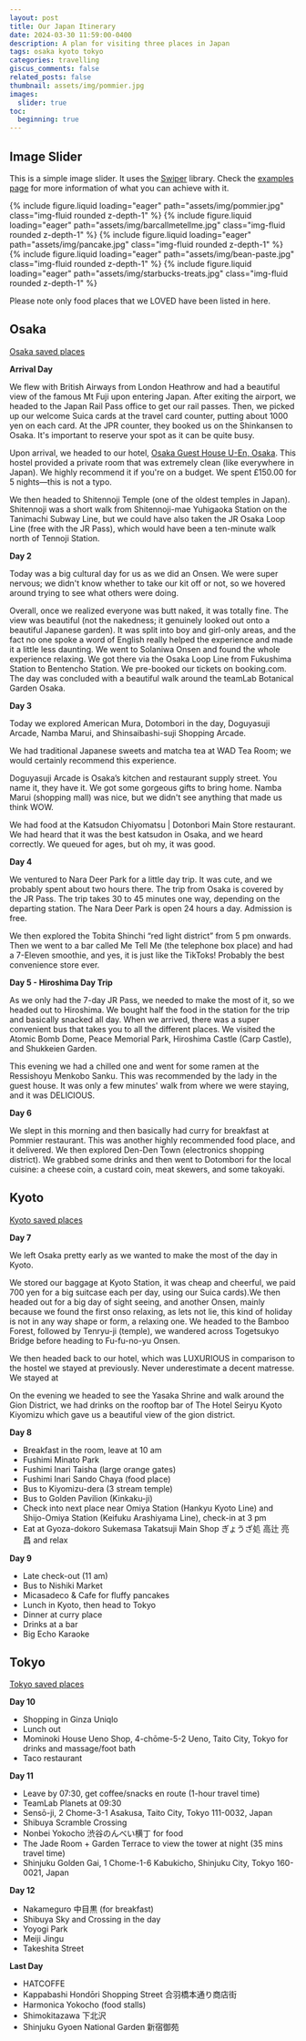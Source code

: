```yaml
---
layout: post
title: Our Japan Itinerary
date: 2024-03-30 11:59:00-0400
description: A plan for visiting three places in Japan
tags: osaka kyoto tokyo
categories: travelling
giscus_comments: false
related_posts: false
thumbnail: assets/img/pommier.jpg
images:
  slider: true
toc:
  beginning: true
---
```


## Image Slider

This is a simple image slider. It uses the [Swiper](https://swiperjs.com/) library. Check the [examples page](https://swiperjs.com/demos) for more information of what you can achieve with it.

<swiper-container keyboard="true" navigation="true" pagination="true" pagination-clickable="true" pagination-dynamic-bullets="true" rewind="true">
  <swiper-slide>{% include figure.liquid loading="eager" path="assets/img/pommier.jpg" class="img-fluid rounded z-depth-1" %}</swiper-slide>
  <swiper-slide>{% include figure.liquid loading="eager" path="assets/img/barcallmetellme.jpg" class="img-fluid rounded z-depth-1" %}</swiper-slide>
  <swiper-slide>{% include figure.liquid loading="eager" path="assets/img/pancake.jpg" class="img-fluid rounded z-depth-1" %}</swiper-slide>
  <swiper-slide>{% include figure.liquid loading="eager" path="assets/img/bean-paste.jpg" class="img-fluid rounded z-depth-1" %}</swiper-slide>
  <swiper-slide>{% include figure.liquid loading="eager" path="assets/img/starbucks-treats.jpg" class="img-fluid rounded z-depth-1" %}</swiper-slide>
</swiper-container>

Please note only food places that we LOVED have been listed in here. 

## Osaka

[Osaka saved places](https://maps.app.goo.gl/MLjabhYhvf5BPvVG7)

**Arrival Day**

We flew with British Airways from London Heathrow and had a beautiful view of the famous Mt Fuji upon entering Japan. After exiting the airport, we headed to the Japan Rail Pass office to get our rail passes. Then, we picked up our welcome Suica cards at the travel card counter, putting about 1000 yen on each card. At the JPR counter, they booked us on the Shinkansen to Osaka. It's important to reserve your spot as it can be quite busy.

Upon arrival, we headed to our hotel, [Osaka Guest House U-En, Osaka](https://www.u-en.jp/?lang=en). This hostel provided a private room that was extremely clean (like everywhere in Japan). We highly recommend it if you're on a budget. We spent £150.00 for 5 nights—this is not a typo.

We then headed to Shitennoji Temple (one of the oldest temples in Japan). Shitennoji was a short walk from Shitennoji-mae Yuhigaoka Station on the Tanimachi Subway Line, but we could have also taken the JR Osaka Loop Line (free with the JR Pass), which would have been a ten-minute walk north of Tennoji Station.

**Day 2**

Today was a big cultural day for us as we did an Onsen. We were super nervous; we didn't know whether to take our kit off or not, so we hovered around trying to see what others were doing.

Overall, once we realized everyone was butt naked, it was totally fine. The view was beautiful (not the nakedness; it genuinely looked out onto a beautiful Japanese garden). It was split into boy and girl-only areas, and the fact no one spoke a word of English really helped the experience and made it a little less daunting. We went to Solaniwa Onsen and found the whole experience relaxing. We got there via the Osaka Loop Line from Fukushima Station to Bentencho Station. We pre-booked our tickets on booking.com. The day was concluded with a beautiful walk around the teamLab Botanical Garden Osaka.

**Day 3**

Today we explored American Mura, Dotombori in the day, Doguyasuji Arcade, Namba Marui, and Shinsaibashi-suji Shopping Arcade.

We had traditional Japanese sweets and matcha tea at WAD Tea Room; we would certainly recommend this experience.

Doguyasuji Arcade is Osaka’s kitchen and restaurant supply street. You name it, they have it. We got some gorgeous gifts to bring home. Namba Marui (shopping mall) was nice, but we didn't see anything that made us think WOW.

We had food at the Katsudon Chiyomatsu | Dotonbori Main Store restaurant. We had heard that it was the best katsudon in Osaka, and we heard correctly. We queued for ages, but oh my, it was good.

**Day 4**

We ventured to Nara Deer Park for a little day trip. It was cute, and we probably spent about two hours there. The trip from Osaka is covered by the JR Pass. The trip takes 30 to 45 minutes one way, depending on the departing station. The Nara Deer Park is open 24 hours a day. Admission is free.

We then explored the Tobita Shinchi “red light district” from 5 pm onwards. Then we went to a bar called Me Tell Me (the telephone box place) and had a 7-Eleven smoothie, and yes, it is just like the TikToks! Probably the best convenience store ever.

**Day 5 - Hiroshima Day Trip**

As we only had the 7-day JR Pass, we needed to make the most of it, so we headed out to Hiroshima. We bought half the food in the station for the trip and basically snacked all day. When we arrived, there was a super convenient bus that takes you to all the different places. We visited the Atomic Bomb Dome, Peace Memorial Park, Hiroshima Castle (Carp Castle), and Shukkeien Garden.

This evening we had a chilled one and went for some ramen at the Ressishoyu Menkobo Sanku. This was recommended by the lady in the guest house. It was only a few minutes' walk from where we were staying, and it was DELICIOUS.

**Day 6**

We slept in this morning and then basically had curry for breakfast at Pommier restaurant. This was another highly recommended food place, and it delivered. We then explored Den-Den Town (electronics shopping district). We grabbed some drinks and then went to Dotombori for the local cuisine: a cheese coin, a custard coin, meat skewers, and some takoyaki.

## Kyoto

[Kyoto saved places](https://maps.app.goo.gl/AoHZQuVgUMJxGmS66)

**Day 7**

We left Osaka pretty early as we wanted to make the most of the day in Kyoto.

We stored our baggage at Kyoto Station, it was cheap and cheerful, we paid 700 yen for a big suitcase each per day, using our Suica cards).We then headed out for a big day of sight seeing, and another Onsen, mainly because we found the first onso relaxing, as lets not lie, this kind of holiday is not in any way shape or form, a relaxing one. We headed to the Bamboo Forest, followed by Tenryu-ji (temple), we wandered across Togetsukyo Bridge before heading to Fu-fu-no-yu Onsen. 

We then headed back to our hotel, which  was LUXURIOUS in comparison to the hostel we stayed at previously. Never underestimate a decent matresse. We stayed at 

On the evening we headed to see the Yasaka Shrine and walk around the Gion District, we had drinks on the rooftop bar of The Hotel Seiryu Kyoto Kiyomizu which gave us a beautiful view of the gion district. 

**Day 8**
- Breakfast in the room, leave at 10 am
- Fushimi Minato Park
- Fushimi Inari Taisha (large orange gates)
- Fushimi Inari Sando Chaya (food place)
- Bus to Kiyomizu-dera (3 stream temple)
- Bus to Golden Pavilion (Kinkaku-ji)
- Check into next place near Omiya Station (Hankyu Kyoto Line) and Shijo-Omiya Station (Keifuku Arashiyama Line), check-in at 3 pm
- Eat at Gyoza-dokoro Sukemasa Takatsuji Main Shop ぎょうざ処 高辻 亮昌 and relax

**Day 9**

- Late check-out (11 am)
- Bus to Nishiki Market
- Micasadeco & Cafe for fluffy pancakes
- Lunch in Kyoto, then head to Tokyo
- Dinner at curry place
- Drinks at a bar
- Big Echo Karaoke

## Tokyo

[Tokyo saved places](https://maps.app.goo.gl/7G43WFRdJpyhTiip9)

**Day 10**

- Shopping in Ginza Uniqlo
- Lunch out
- Mominoki House Ueno Shop, 4-chōme-5-2 Ueno, Taito City, Tokyo for drinks and massage/foot bath
- Taco restaurant

**Day 11**

- Leave by 07:30, get coffee/snacks en route (1-hour travel time)
- TeamLab Planets at 09:30
- Sensō-ji, 2 Chome-3-1 Asakusa, Taito City, Tokyo 111-0032, Japan
- Shibuya Scramble Crossing
- Nonbei Yokocho 渋谷のんべい横丁 for food
- The Jade Room + Garden Terrace to view the tower at night (35 mins travel time)
- Shinjuku Golden Gai, 1 Chome-1-6 Kabukicho, Shinjuku City, Tokyo 160-0021, Japan

**Day 12**

- Nakameguro 中目黒 (for breakfast)
- Shibuya Sky and Crossing in the day
- Yoyogi Park
- Meiji Jingu
- Takeshita Street

**Last Day**

- HATCOFFE
- Kappabashi Hondōri Shopping Street 合羽橋本通り商店街
- Harmonica Yokocho (food stalls)
- Shimokitazawa 下北沢
- Shinjuku Gyoen National Garden 新宿御苑
